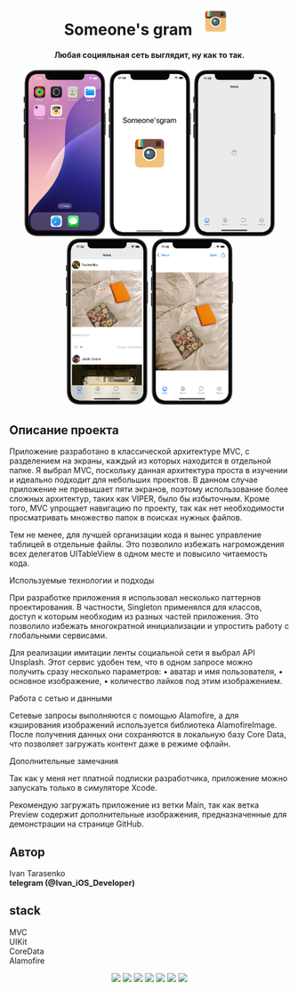 <div align="center">
<br>
<h1>Someone's gram <img src="/Preview/icon.png" width="50" height="50" hspace="10"/></h1> 
</div>

<div align="center">
<h4>Любая социяльная сеть выглядит, ну как то так.</h4>
</div>

<p align="center">
<img src="/Preview/Homescreen.png" width="149" height="300"/>
<img src="/Preview/Launchscreen.png" width="149" height="300"/>
<img src="/Preview/Loadscreen.png" width="149" height="300"/>
<img src="/Preview/Mainscreen.png" width="149" height="300"/>
<img src="/Preview/Detailscreen.png" width="149" height="300"/>
</p>

## Описание проекта

Приложение разработано в классической архитектуре MVC, с разделением на экраны, каждый из которых находится в отдельной папке. Я выбрал MVC, поскольку данная архитектура проста в изучении и идеально подходит для небольших проектов. В данном случае приложение не превышает пяти экранов, поэтому использование более сложных архитектур, таких как VIPER, было бы избыточным. Кроме того, MVC упрощает навигацию по проекту, так как нет необходимости просматривать множество папок в поисках нужных файлов.

Тем не менее, для лучшей организации кода я вынес управление таблицей в отдельные файлы. Это позволило избежать нагромождения всех делегатов UITableView в одном месте и повысило читаемость кода.

Используемые технологии и подходы

При разработке приложения я использовал несколько паттернов проектирования. В частности, Singleton применялся для классов, доступ к которым необходим из разных частей приложения. Это позволило избежать многократной инициализации и упростить работу с глобальными сервисами.

Для реализации имитации ленты социальной сети я выбрал API Unsplash. Этот сервис удобен тем, что в одном запросе можно получить сразу несколько параметров:
    •    аватар и имя пользователя,
    •    основное изображение,
    •    количество лайков под этим изображением.

Работа с сетью и данными

Сетевые запросы выполняются с помощью Alamofire, а для кэширования изображений используется библиотека AlamofireImage. После получения данных они сохраняются в локальную базу Core Data, что позволяет загружать контент даже в режиме офлайн.

Дополнительные замечания

Так как у меня нет платной подписки разработчика, приложение можно запускать только в симуляторе Xcode.

Рекомендую загружать приложение из ветки Main, так как ветка Preview содержит дополнительные изображения, предназначенные для демонстрации на странице GitHub.

## Автор
Ivan Tarasenko  
**telegram (@Ivan_iOS_Developer)**

## stack
MVC  
UIKit  
CoreData  
Alamofire  

<p align="center">
<a href="https://github.com/realm/SwiftLint" alt="SwiftLint badge">
<img src="https://img.shields.io/badge/CodeStyle-SwiftLint-blueviolet"></a>
<a href="https://github.com/Ivan-Tarasenko/Someone-s-gram/blob/main/LICENSE.txt">
<img src="https://img.shields.io/badge/license-MIT-green?style=flat"></a>
<a><img src="https://img.shields.io/github/commit-activity/y/Ivan-Tarasenko/Someone-s-gram"></a>
<a><img src="https://img.shields.io/github/directory-file-count/Ivan-Tarasenko/Someone-s-gram"></a>
<a><img src="https://img.shields.io/github/repo-size/Ivan-Tarasenko/Someone-s-gram"></a>
<a><img src="https://img.shields.io/github/issues-pr-closed/Ivan-Tarasenko/Someone-s-gram?color=yellowgreen"></a>
<a><img src="https://img.shields.io/badge/language-Swift%205-orange.svg"></a>
</p>

